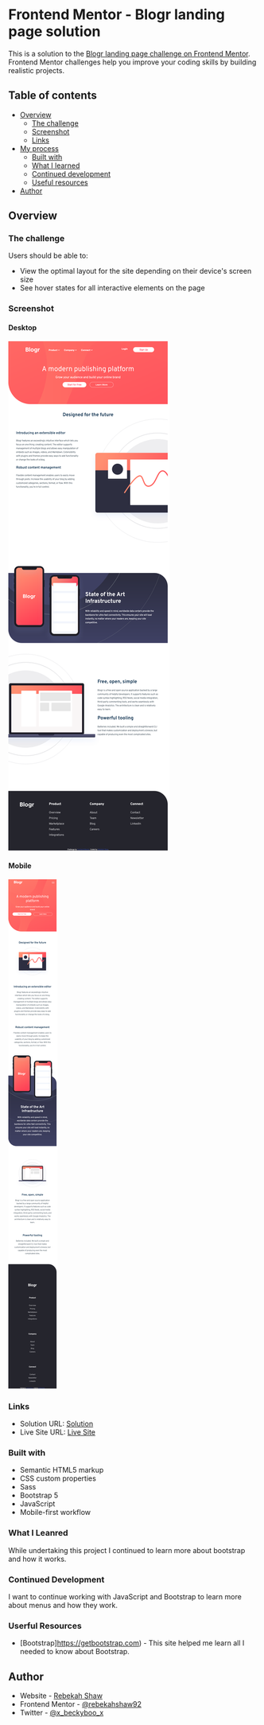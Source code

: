 # Frontend Mentor - Blogr landing page solution

This is a solution to the [Blogr landing page challenge on Frontend Mentor](https://www.frontendmentor.io/challenges/blogr-landing-page-EX2RLAApP). Frontend Mentor challenges help you improve your coding skills by building realistic projects. 

## Table of contents

- [Overview](#overview)
  - [The challenge](#the-challenge)
  - [Screenshot](#screenshot)
  - [Links](#links)
- [My process](#my-process)
  - [Built with](#built-with)
  - [What I learned](#what-i-learned)
  - [Continued development](#continued-development)
  - [Useful resources](#useful-resources)
- [Author](#author)

## Overview

### The challenge

Users should be able to:

- View the optimal layout for the site depending on their device's screen size
- See hover states for all interactive elements on the page

### Screenshot

#### Desktop

![Desktop](images/desktop.png)

#### Mobile

![Mobile](images/mobile.png)

### Links

- Solution URL: [ Solution](https://github.com/rebekahshaw92//blogr-landing-page)
- Live Site URL: [Live Site](https://rebekahshaw92.github.io/blogr-landing-page/)

### Built with

- Semantic HTML5 markup
- CSS custom properties
- Sass
- Bootstrap 5
- JavaScript
- Mobile-first workflow

### What I Leanred 

While undertaking this project I continued to learn more about bootstrap and how it works.

### Continued Development 

I want to continue working with JavaScript and Bootstrap to learn more about menus and how they work.

### Userful Resources 

- [Bootstrap]https://getbootstrap.com) - This site helped me learn all I needed to know about Bootstrap.

## Author

- Website - [Rebekah Shaw](https://www.rebekahshaw.com)
- Frontend Mentor - [@rebekahshaw92](https://www.frontendmentor.io/profile/rebekahshaw92)
- Twitter - [@x_beckyboo_x](https://www.twitter.com/x_beckyboo_x)
